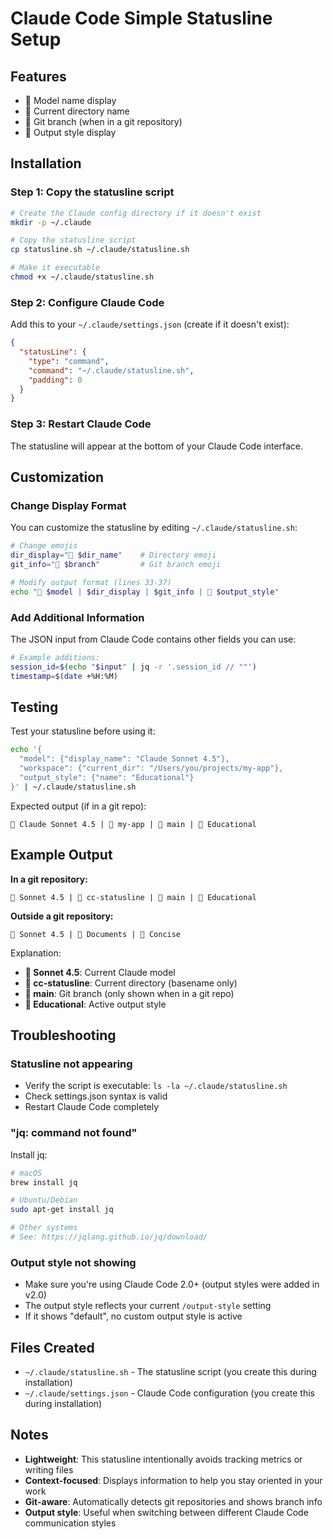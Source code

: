 # Claude Code Simple Statusline Setup

## Features
- 🤖 Model name display
- 📂 Current directory name
- 🌿 Git branch (when in a git repository)
- 📝 Output style display

## Installation

### Step 1: Copy the statusline script

```bash
# Create the Claude config directory if it doesn't exist
mkdir -p ~/.claude

# Copy the statusline script
cp statusline.sh ~/.claude/statusline.sh

# Make it executable
chmod +x ~/.claude/statusline.sh
```

### Step 2: Configure Claude Code

Add this to your `~/.claude/settings.json` (create if it doesn't exist):

```json
{
  "statusLine": {
    "type": "command",
    "command": "~/.claude/statusline.sh",
    "padding": 0
  }
}
```

### Step 3: Restart Claude Code

The statusline will appear at the bottom of your Claude Code interface.

## Customization

### Change Display Format

You can customize the statusline by editing `~/.claude/statusline.sh`:

```bash
# Change emojis
dir_display="📂 $dir_name"    # Directory emoji
git_info="🌿 $branch"         # Git branch emoji

# Modify output format (lines 33-37)
echo "🤖 $model | $dir_display | $git_info | 📝 $output_style"
```

### Add Additional Information

The JSON input from Claude Code contains other fields you can use:
```bash
# Example additions:
session_id=$(echo "$input" | jq -r '.session_id // ""')
timestamp=$(date +%H:%M)
```

## Testing

Test your statusline before using it:

```bash
echo '{
  "model": {"display_name": "Claude Sonnet 4.5"},
  "workspace": {"current_dir": "/Users/you/projects/my-app"},
  "output_style": {"name": "Educational"}
}' | ~/.claude/statusline.sh
```

Expected output (if in a git repo):
```
🤖 Claude Sonnet 4.5 | 📂 my-app | 🌿 main | 📝 Educational
```

## Example Output

**In a git repository:**
```
🤖 Sonnet 4.5 | 📂 cc-statusline | 🌿 main | 📝 Educational
```

**Outside a git repository:**
```
🤖 Sonnet 4.5 | 📂 Documents | 📝 Concise
```

Explanation:
- **🤖 Sonnet 4.5**: Current Claude model
- **📂 cc-statusline**: Current directory (basename only)
- **🌿 main**: Git branch (only shown when in a git repo)
- **📝 Educational**: Active output style

## Troubleshooting

### Statusline not appearing
- Verify the script is executable: `ls -la ~/.claude/statusline.sh`
- Check settings.json syntax is valid
- Restart Claude Code completely

### "jq: command not found"
Install jq:
```bash
# macOS
brew install jq

# Ubuntu/Debian
sudo apt-get install jq

# Other systems
# See: https://jqlang.github.io/jq/download/
```

### Output style not showing
- Make sure you're using Claude Code 2.0+ (output styles were added in v2.0)
- The output style reflects your current `/output-style` setting
- If it shows "default", no custom output style is active

## Files Created

- `~/.claude/statusline.sh` - The statusline script (you create this during installation)
- `~/.claude/settings.json` - Claude Code configuration (you create this during installation)

## Notes

- **Lightweight**: This statusline intentionally avoids tracking metrics or writing files
- **Context-focused**: Displays information to help you stay oriented in your work
- **Git-aware**: Automatically detects git repositories and shows branch info
- **Output style**: Useful when switching between different Claude Code communication styles
